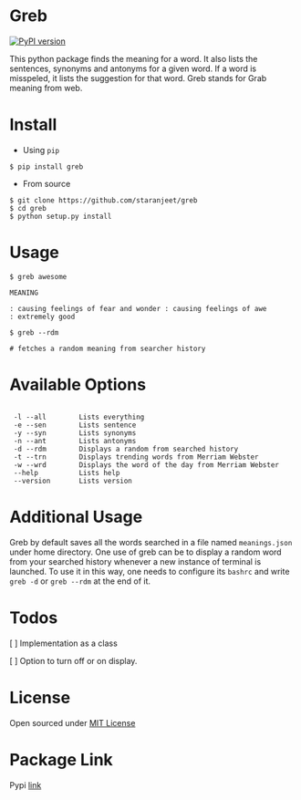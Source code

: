 Greb
=====
[![PyPI version](https://badge.fury.io/py/greb.svg)](https://badge.fury.io/py/greb)

This python package finds the meaning for a word. It also lists the sentences,
synonyms and antonyms for a given word. If a word is misspeled, it lists the suggestion 
for that word. Greb stands for Grab meaning from web.

Install
=======

* Using `pip`
```
$ pip install greb
```

* From source

```
$ git clone https://github.com/staranjeet/greb
$ cd greb
$ python setup.py install
```

Usage
=====

```
$ greb awesome

MEANING

: causing feelings of fear and wonder : causing feelings of awe
: extremely good

$ greb --rdm 

# fetches a random meaning from searcher history

```

Available Options
=================

```

 -l --all        Lists everything
 -e --sen        Lists sentence
 -y --syn        Lists synonyms
 -n --ant        Lists antonyms
 -d --rdm        Displays a random from searched history
 -t --trn        Displays trending words from Merriam Webster
 -w --wrd        Displays the word of the day from Merriam Webster
 --help 		 Lists help
 --version       Lists version

```

Additional Usage
================

Greb by default saves all the words searched in a file named `meanings.json` under home directory.
One use of greb can be to display a random word from your searched history whenever a new instance
of terminal is launched. To use it in this way, one needs to configure its `bashrc` and write 
`greb -d` or `greb --rdm` at the end of it.


Todos
=====

[ ] Implementation as a class

[ ] Option to turn off or on display.

License
====
Open sourced under [MIT License](LICENSE.txt)

Package Link
============

Pypi [link](https://pypi.python.org/pypi/greb)
